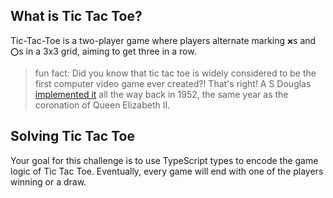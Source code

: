 ## What is Tic Tac Toe?

Tic-Tac-Toe is a two-player game where players alternate marking `❌`s and `⭕`s in a 3x3 grid, aiming to get three in a row.

> fun fact: Did you know that tic tac toe is widely considered to be the first computer video game ever created?! That's right! A S Douglas [implemented it](https://en.wikipedia.org/wiki/OXO_(video_game)) all the way back in 1952, the same year as the coronation of Queen Elizabeth II.

## Solving Tic Tac Toe

Your goal for this challenge is to use TypeScript types to encode the game logic of Tic Tac Toe. Eventually, every game will end with one of the players winning or a draw.
